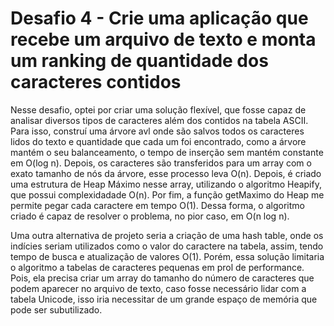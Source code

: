 # Desafio 4 - Crie uma aplicação que recebe um arquivo de texto e monta um ranking de quantidade dos caracteres contidos

Nesse desafio, optei por criar uma solução flexível, que fosse capaz de analisar diversos tipos de caracteres além dos contidos na tabela ASCII. 
Para isso, construí uma árvore avl onde são salvos todos os caracteres lidos do texto e quantidade que cada um foi encontrado, como a árvore mantém
o seu balanceamento, o tempo de inserção sem mantém constante em O(log n). Depois, os caracteres são transferidos para um array com o exato tamanho de nós da árvore, esse processo leva O(n). 
Depois, é criado uma estrutura de Heap Máximo nesse array, utilizando o algoritmo Heapify, que possui complexidadade O(n). Por fim, a função getMaximo do Heap me permite pegar cada caractere em tempo O(1). 
Dessa forma, o algoritmo criado é capaz de resolver o problema, no pior caso, em O(n log n). 

Uma outra alternativa de projeto seria a criação de uma hash table, onde os indícies seriam utilizados como o valor do caractere na tabela, assim, tendo tempo de busca e atualização de valores O(1). Porém, essa solução limitaria o algoritmo 
a tabelas de caracteres pequenas em prol de performance. Pois, ela precisa criar um array do tamanho do número de caracteres que podem aparecer no arquivo de texto, caso fosse necessário lidar com a tabela Unicode, isso iria necessitar de um grande espaço de memória que pode ser subutilizado. 

